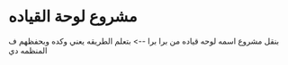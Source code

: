 # مشروع لوحة القياده
بنقل مشروع اسمه لوحه قياده من برا برا --> بتعلم الطريقه يعني وكده وبحفظهم ف المنظمه دي 
